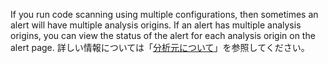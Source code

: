 If you run code scanning using multiple configurations, then sometimes an alert will have multiple analysis origins. If an alert has multiple analysis origins, you can view the status of the alert for each analysis origin on the alert page. 詳しい情報については「[分析元について](/code-security/code-scanning/automatically-scanning-your-code-for-vulnerabilities-and-errors/about-code-scanning-alerts#about-analysis-origins)」を参照してください。
